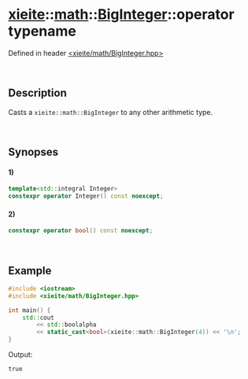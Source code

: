 # [xieite](../../xieite.md)\:\:[math](../../math.md)\:\:[BigInteger<Datum>](../BigInteger.md)\:\:operator typename
Defined in header [<xieite/math/BigInteger.hpp>](../../../include/xieite/math/BigInteger.hpp)

&nbsp;

## Description
Casts a `xieite::math::BigInteger` to any other arithmetic type.

&nbsp;

## Synopses
#### 1)
```cpp
template<std::integral Integer>
constexpr operator Integer() const noexcept;
```
#### 2)
```cpp
constexpr operator bool() const noexcept;
```

&nbsp;

## Example
```cpp
#include <iostream>
#include <xieite/math/BigInteger.hpp>

int main() {
    std::cout
        << std::boolalpha
        << static_cast<bool>(xieite::math::BigInteger(4)) << '\n';
}
```
Output:
```
true
```
